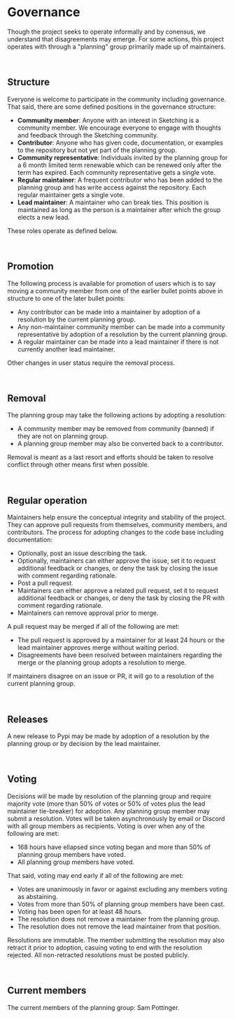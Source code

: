 # Governance
Though the project seeks to operate informally and by conensus, we understand that disagreements may emerge. For some actions, this project operates with through a "planning" group primarily made up of maintainers.

<br>

## Structure
Everyone is welcome to participate in the community including governance. That said, there are some defined positions in the governance structure:

 - **Community member**: Anyone with an interest in Sketching is a community member. We encourage everyone to engage with thoughts and feedback through the Sketching community.
 - **Contributor**: Anyone who has given code, documentation, or examples to the repository but not yet part of the planning group.
 - **Community representative**: Individuals invited by the planning group for a 6 month limited term renewable which can be renewed only after the term has expired. Each community representative gets a single vote.
 - **Regular maintainer**: A frequent contributor who has been added to the planning group and has write access against the repository. Each regular maintainer gets a single vote.
 - **Lead maintainer**: A maintainer who can break ties. This position is maintained as long as the person is a maintainer after which the group elects a new lead.

These roles operate as defined below.

<br>

## Promotion
The following process is available for promotion of users which is to say moving a community member from one of the earlier bullet points above in structure to one of the later bullet points:

 - Any contributor can be made into a maintainer by adoption of a resolution by the current planning group.
 - Any non-maintainer community member can be made into a community representative by adoption of a resolution by the current planning group.
 - A regular maintainer can be made into a lead maintainer if there is not currently another lead maintainer.

Other changes in user status require the removal process.

<br>

## Removal
The planning group may take the following actions by adopting a resolution:

 - A community member may be removed from community (banned) if they are not on planning group.
 - A planning group member may also be converted back to a contributor.

Removal is meant as a last resort and efforts should be taken to resolve conflict through other means first when possible.

<br>

## Regular operation
Maintainers help ensure the conceptual integrity and stability of the project. They can approve pull requests from themselves, community members, and contributors. The process for adopting changes to the code base including documentation:

 - Optionally, post an issue describing the task.
 - Optionally, maintainers can either approve the issue, set it to request additional feedback or changes, or deny the task by closing the issue with comment regarding rationale.
 - Post a pull request.
 - Maintainers can either approve a related pull request, set it to request additional feedback or changes, or deny the task by closing the PR with comment regarding rationale.
 - Maintainers can remove approval prior to merge.

A pull request may be merged if all of the following are met:

 - The pull request is approved by a maintainer for at least 24 hours or the lead maintainer approves merge without waiting period.
 - Disagreements have been resolved between maintainers regarding the merge or the planning group adopts a resolution to merge.

If maintainers disagree on an issue or PR, it will go to a resolution of the current planning group.

<br>

## Releases
A new release to Pypi may be made by adoption of a resolution by the planning group or by decision by the lead maintainer.

<br>

## Voting
Decisions will be made by resolution of the planning group and require majority vote (more than 50% of votes or 50% of votes plus the lead maintainer tie-breaker) for adoption. Any planning group member may submit a resolution. Votes will be taken asynchronously by email or Discord with all group members as recipients. Voting is over when any of the following are met:

 - 168 hours have ellapsed since voting began and more than 50% of planning group members have voted.
 - All planning group members have voted.

That said, voting may end early if all of the following are met:

 - Votes are unanimously in favor or against excluding any members voting as abstaining.
 - Votes from more than 50% of planning group members have been cast.
 - Voting has been open for at least 48 hours.
 - The resolution does not remove a maintainer from the planning group.
 - The resolution does not remove the lead maintainer from that position.

Resolutions are immutable. The member submitting the resolution may also retract it prior to adoption, casuing voting to end with the resolution rejected. All non-retracted resolutions must be posted publicly.

<br>

## Current members
The current members of the planning group: Sam Pottinger.
